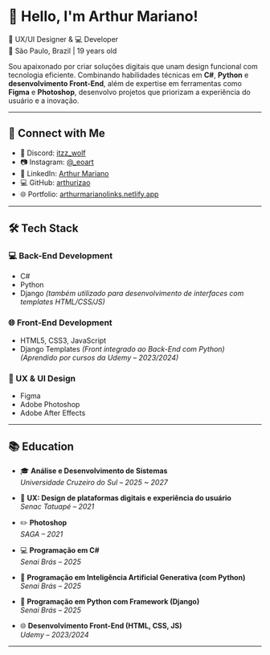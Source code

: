# 👋 Hello, I'm Arthur Mariano!

🎨 UX/UI Designer & 💻 Developer  
📍 São Paulo, Brazil | 19 years old  

Sou apaixonado por criar soluções digitais que unam design funcional com tecnologia eficiente. Combinando habilidades técnicas em **C#**, **Python** e **desenvolvimento Front-End**, além de expertise em ferramentas como **Figma** e **Photoshop**, desenvolvo projetos que priorizam a experiência do usuário e a inovação.

---
## 🔗 Connect with Me

- 💬 Discord: <a href="https://discordapp.com/users/402281435018428427" target="_blank">itzz_wolf</a>  
- 📷 Instagram: <a href="https://www.instagram.com/_eoart/" target="_blank">@_eoart</a>  
- 💼 LinkedIn: <a href="https://www.linkedin.com/in/arthur-mariano-a5a779331/" target="_blank">Arthur Mariano</a>  
- 💻 GitHub: <a href="https://github.com/arthurizao" target="_blank">arthurizao</a>  
- 🌐 Portfolio: <a href="https://arthurareiasmariano.site" target="_blank">arthurmarianolinks.netlify.app</a>

---

## 🛠️ Tech Stack

### 💻 Back-End Development
- C#
- Python  
- Django *(também utilizado para desenvolvimento de interfaces com templates HTML/CSS/JS)*

### 🌐 Front-End Development
- HTML5, CSS3, JavaScript  
- Django Templates *(Front integrado ao Back-End com Python)*  
*(Aprendido por cursos da Udemy – 2023/2024)*

### 🎨 UX & UI Design
- Figma
- Adobe Photoshop
- Adobe After Effects

---

## 📚 Education

- 🎓 **Análise e Desenvolvimento de Sistemas**  
  *Universidade Cruzeiro do Sul – 2025 ~ 2027*

- 🧠 **UX: Design de plataformas digitais e experiência do usuário**  
  *Senac Tatuapé – 2021*

- ✏️ **Photoshop**  
  *SAGA – 2021*

- 💻 **Programação em C#**  
  *Senai Brás – 2025*

- 🤖 **Programação em Inteligência Artificial Generativa (com Python)**  
  *Senai Brás – 2025*

- 🐍 **Programação em Python com Framework (Django)**  
  *Senai Brás – 2025*

- 🌐 **Desenvolvimento Front-End (HTML, CSS, JS)**  
  *Udemy – 2023/2024*

---
